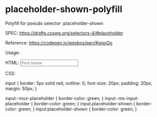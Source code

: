 # placeholder-shown-polyfill
Polyfill for pseudo selector :placeholder-shown

SPEC: https://drafts.csswg.org/selectors-4/#placeholder

Reference:  https://codepen.io/wesbos/pen/KggoOo

Usage:

HTML:
<input type="text" placeholder="First Name">

CSS:

input {
  border: 5px solid red;
  outline: 0;
  font-size: 20px;
  padding: 20px;
  margin: 50px;
}

input:-moz-placeholder {
  border-color: green;
}
input:-ms-input-placeholder {
  border-color: green;
}
input.placeholder-shown {
  border-color: green;
}
input:placeholder-shown {
  border-color: green;
}
